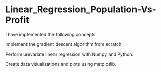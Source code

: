 # Linear_Regression_Population-Vs-Profit


I have implemented the following concepts:

Implement the gradient descent algorithm from scratch.


Perform univariate linear regression with Numpy and Python.


Create data visualizations and plots using matplotlib.

